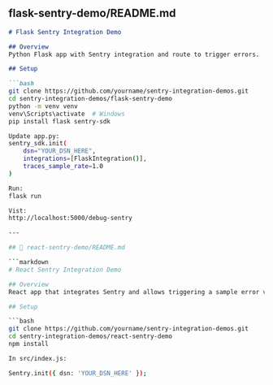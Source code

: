 ## flask-sentry-demo/README.md

```markdown
# Flask Sentry Integration Demo

## Overview
Python Flask app with Sentry integration and route to trigger errors.

## Setup

```bash
git clone https://github.com/yourname/sentry-integration-demos.git
cd sentry-integration-demos/flask-sentry-demo
python -m venv venv
venv\Scripts\activate  # Windows
pip install flask sentry-sdk

Update app.py:
sentry_sdk.init(
    dsn="YOUR_DSN_HERE",
    integrations=[FlaskIntegration()],
    traces_sample_rate=1.0
)

Run:
flask run

Vist:
http://localhost:5000/debug-sentry

---

## 📄 react-sentry-demo/README.md

```markdown
# React Sentry Integration Demo

## Overview
React app that integrates Sentry and allows triggering a sample error via button click.

## Setup

```bash
git clone https://github.com/yourname/sentry-integration-demos.git
cd sentry-integration-demos/react-sentry-demo
npm install

In src/index.js:

Sentry.init({ dsn: 'YOUR_DSN_HERE' });
